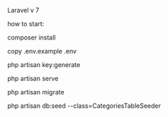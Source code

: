 Laravel v 7

how to start:


composer install

copy .env.example .env

php artisan key:generate

php artisan serve

php artisan migrate

php artisan db:seed --class=CategoriesTableSeeder
